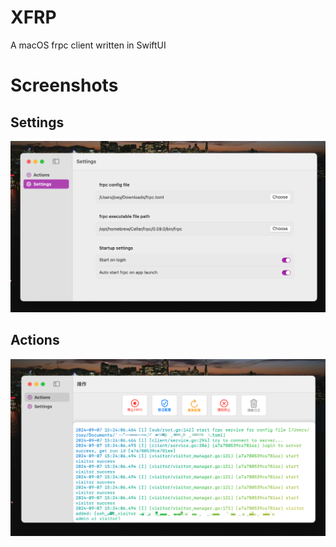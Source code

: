 # XFRP
A macOS frpc client written in SwiftUI

# Screenshots

## Settings

![](./assets/Settings.png)

## Actions
![](./assets/Actions.png)
